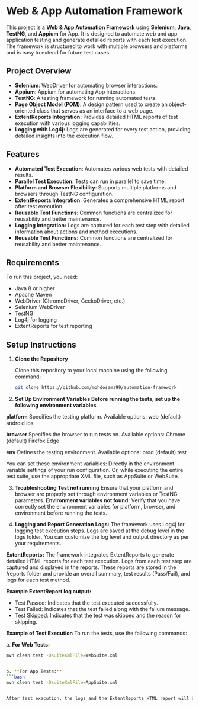 # Web & App Automation Framework

This project is a **Web & App Automation Framework** using **Selenium**, **Java**, **TestNG**, and **Appium** for App. It is designed to automate web and app application testing and generate detailed reports with each test execution. The framework is structured to work with multiple browsers and platforms and is easy to extend for future test cases.

## Project Overview

- **Selenium**: WebDriver for automating browser interactions.
- **Appium**: Appium for automating App interactions.
- **TestNG**: A testing framework for running automated tests.
- **Page Object Model (POM)**: A design pattern used to create an object-oriented class that serves as an interface to a web page.
- **ExtentReports Integration:** Provides detailed HTML reports of test execution with various logging capabilities.
- **Logging with Log4j:** Logs are generated for every test action, providing detailed insights into the execution flow.

## Features

- **Automated Test Execution**: Automates various web tests with detailed results.
- **Parallel Test Execution**: Tests can run in parallel to save time.
- **Platform and Browser Flexibility**: Supports multiple platforms and browsers through TestNG configuration.
- **ExtentReports Integration**: Generates a comprehensive HTML report after test execution.
- **Reusable Test Functions**: Common functions are centralized for reusability and better maintenance.
- **Logging Integration:** Logs are captured for each test step with detailed information about actions and method executions.
- **Reusable Test Functions:** Common functions are centralized for reusability and better maintenance.

## Requirements

To run this project, you need:

- Java 8 or higher
- Apache Maven
- WebDriver (ChromeDriver, GeckoDriver, etc.)
- Selenium WebDriver
- TestNG
- Log4j for logging
- ExtentReports for test reporting

## Setup Instructions

1. **Clone the Repository**

   Clone this repository to your local machine using the following command:
   
   ```bash
   git clone https://github.com/mohdosama99/automation-framework


2. **Set Up Environment Variables Before running the tests, set up the following environment variables**

**platform** Specifies the testing platform.
Available options:
web (default)
android
ios

**browser** Specifies the browser to run tests on.
Available options:
Chrome (default)
Firefox
Edge

**env** Defines the testing environment.
Available options:
prod (default)
test

You can set these environment variables:
Directly in the environment variable settings of your run configuration.
Or, while executing the entire test suite, use the appropriate XML file, such as AppSuite or WebSuite.

3. **Troubleshooting Test not running**
Ensure that your platform and browser are properly set through environment variables or TestNG parameters.
**Environment variables not found:** Verify that you have correctly set the environment variables for platform, browser, and environment before running the tests.

4. **Logging and Report Generation**
**Logs:** The framework uses Log4j for logging test execution steps. Logs are saved at the debug level in the logs folder. You can customize the log level and output directory as per your requirements.

**ExtentReports:** The framework integrates ExtentReports to generate detailed HTML reports for each test execution. Logs from each test step are captured and displayed in the reports.
These reports are stored in the /reports folder and provide an overall summary, test results (Pass/Fail), and logs for each test method.

**Example ExtentReport log output:**
- Test Passed: Indicates that the test executed successfully.
- Test Failed: Indicates that the test failed along with the failure message.
- Test Skipped: Indicates that the test was skipped and the reason for skipping.

**Example of Test Execution**
To run the tests, use the following commands:

a. **For Web Tests:**
   ```bash
mvn clean test -DsuiteXmlFile=WebSuite.xml


b. **For App Tests:**
   ```bash
mvn clean test -DsuiteXmlFile=AppSuite.xml


After test execution, the logs and the ExtentReports HTML report will be generated in the logs and reports directories, respectively.
